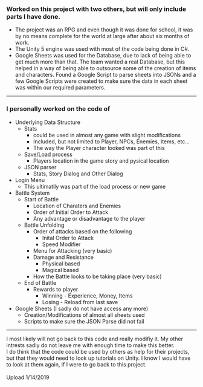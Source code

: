 ### Worked on this project with two others, but will only include parts I have done.
- The project was an RPG and even though it was done for school, it was by no means complete for the world at large after about six months of work.
- The Unity 5 engine was used with most of the code being done in C#.
- Google Sheets was used for the Database, due to lack of being able to get much more than that. The team wanted a real Database, but this helped in a way of being able to outsource some of the creation of items and characters. Found a Google Script to parse sheets into JSONs and a few Google Scripts were created to make sure the data in each sheet was within our required parameters.
------------
### I personally worked on the code of
- Underlying Data Structure
	- Stats
		- could be used in almost any game with slight modifications
		- Included, but not limited to Player, NPCs, Enemies, Items, etc...
		- The way the Player character looked was part of this
	- Save/Load process
		- Players location in the game story and pysical location
	- JSON parser
		- Stats, Story Dialog and Other Dialog
- Login Menu
	- This ultimatily was part of the load process or new game
- Battle System
	- Start of Battle
		- Location of Charaters and Enemies
		- Order of Initial Order to Attack
		- Any advantage or disadvantage to the player
	- Battle Unfolding
		- Order of attacks based on the following
			- Inital Order to Attack
			- Speed Modifier
		- Menu for Attacking (very basic)
		- Damage and Resistance
			- Physical based
			- Magical based
		- How the Battle looks to be taking place (very basic)
	- End of Battle
		- Rewards to player
			- Winning - Experience, Money, Items
			- Losing - Reload from last save
- Google Sheets (I sadly do not have access any more)
	- Creation/Modifications of almost all sheets used
	- Scripts to make sure the JSON Parse did not fail
------------
I most likely will not go back to this code and really modifiy it. My other intrests sadly do not leave me with enough time to make this better.<br>
I do think that the code could be used by others as help for their projects, but that they would need to look up tutorials on Unity. I know I would have to look at them again, if I were to go back to this project.<br><br>
Upload 1/14/2019
